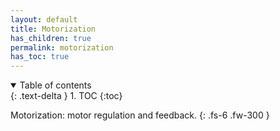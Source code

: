 ```yaml
---
layout: default
title: Motorization
has_children: true
permalink: motorization
has_toc: true
---
```


<details open markdown="block">
  <summary>
    Table of contents
  </summary>
  {: .text-delta }
1. TOC
{:toc}
</details>


Motorization: motor regulation and feedback.
{: .fs-6 .fw-300 }